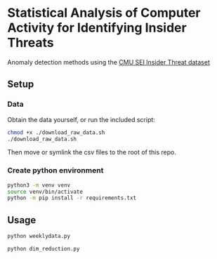 # Statistical Analysis of Computer Activity for Identifying Insider Threats
Anomaly detection methods using the [CMU SEI Insider Threat dataset](https://resources.sei.cmu.edu/library/asset-view.cfm?assetid=508099)

## Setup
### Data
Obtain the data yourself, or run the included script:
```bash
chmod +x ./download_raw_data.sh
./download_raw_data.sh
```

Then move or symlink the csv files to the root of this repo.

### Create python environment
```bash
python3 -m venv venv
source venv/bin/activate
python -m pip install -r requirements.txt
```

## Usage
```bash
python weeklydata.py
```

```bash
python dim_reduction.py
```
